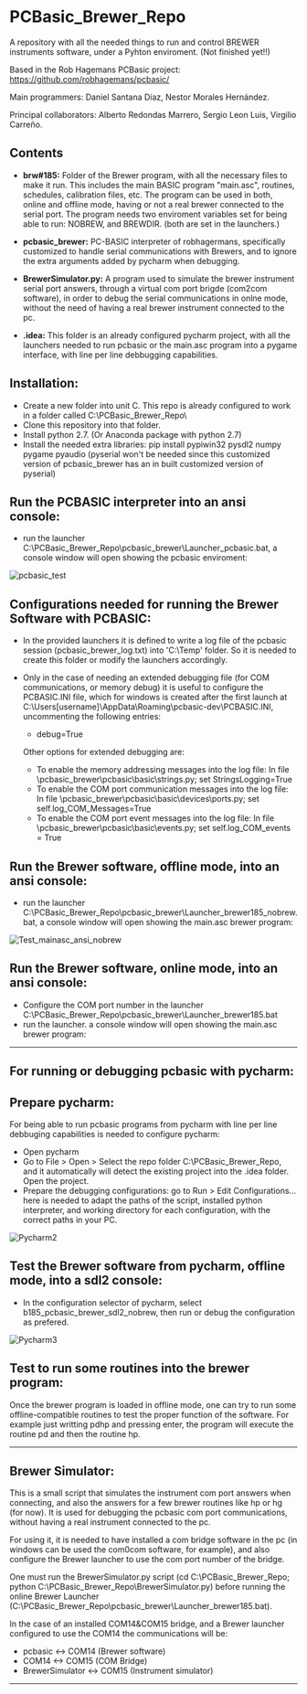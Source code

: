 # PCBasic_Brewer_Repo
A repository with all the needed things to run and control BREWER instruments software, under a Pyhton enviroment.
(Not finished yet!!)

Based in the Rob Hagemans PCBasic project: https://github.com/robhagemans/pcbasic/ 

Main programmers: Daniel Santana Díaz, Nestor Morales Hernández.

Principal collaborators: Alberto Redondas Marrero, Sergio Leon Luis, Virgilio Carreño.

## Contents
* **brw#185:** 
Folder of the Brewer program, with all the necessary files to make it run. This includes the main BASIC program "main.asc", routines, schedules, calibration files, etc. The program can be used in both, online and offline mode, having or not a real brewer connected to the serial port. The program needs two enviroment variables set for being able to run: NOBREW, and BREWDIR. (both are set in the launchers.)

* **pcbasic_brewer:** 
PC-BASIC interpreter of robhagermans, specifically customized to handle serial communications with Brewers, and to ignore the extra arguments added by pycharm when debugging.

* **BrewerSimulator.py:**
A program used to simulate the brewer instrument serial port answers, through a virtual com port brigde (com2com software), in order to debug the serial communications in onlne mode, without the need of having a real brewer instrument connected to the pc.

* **.idea:**
This folder is an already configured pycharm project, with all the launchers needed to run pcbasic or the main.asc program into a pygame interface, with line per line debbugging capabilities.



## Installation:
* Create a new folder into unit C. This repo is already configured to work in a folder called C:\PCBasic_Brewer_Repo\
* Clone this repository into that folder. 
* Install python 2.7. (Or Anaconda package with python 2.7) 
* Install the needed extra libraries: pip install pypiwin32 pysdl2 numpy pygame pyaudio (pyserial won't be needed since this customized version of pcbasic_brewer has an in built customized version of pyserial)


## Run the PCBASIC interpreter into an ansi console:
* run the launcher C:\PCBasic_Brewer_Repo\pcbasic_brewer\Launcher_pcbasic.bat, a console window will open showing the pcbasic enviroment:

![pcbasic_test](images/PCBASIC_test_preview.png)


## Configurations needed for running the Brewer Software with PCBASIC: 
* In the provided launchers it is defined to write a log file of the pcbasic session (pcbasic_brewer_log.txt) into 'C:\Temp' folder. So it is needed to create this folder or modify the launchers accordingly. 

* Only in the case of needing an extended debugging file (for COM communications, or memory debug) it is useful to configure the PCBASIC.INI file, which for windows is created after the first launch at 
C:\Users\[username]\AppData\Roaming\pcbasic-dev\PCBASIC.INI, uncommenting the following entries:
  * debug=True
  
  Other options for extended debugging are:
  * To enable the memory addressing messages into the log file: In file \pcbasic_brewer\pcbasic\basic\strings.py; set StringsLogging=True
  * To enable the COM port communication messages into the log file: In file \pcbasic_brewer\pcbasic\basic\devices\ports.py; set self.log_COM_Messages=True
  * To enable the COM port event messages into the log file: In file \pcbasic_brewer\pcbasic\basic\events.py; set self.log_COM_events = True


## Run the Brewer software, offline mode, into an ansi console:
* run the launcher C:\PCBasic_Brewer_Repo\pcbasic_brewer\Launcher_brewer185_nobrew.bat, 
a console window will open showing the main.asc brewer program:

![Test_mainasc_ansi_nobrew](images/Test_mainasc_ansi_nobrew.PNG)


## Run the Brewer software, online mode, into an ansi console:
* Configure the COM port number in the launcher C:\PCBasic_Brewer_Repo\pcbasic_brewer\Launcher_brewer185.bat
* run the launcher.
a console window will open showing the main.asc brewer program:



----------------------------------------------------------------------------------


## For running or debugging pcbasic with pycharm:

## Prepare pycharm:
For being able to run pcbasic programs from pycharm with line per line debbuging capabilities is needed to configure pycharm:
* Open pycharm
* Go to File > Open > Select the repo folder C:\PCBasic_Brewer_Repo, and it automatically will detect the existing project into the .idea folder. Open the project.
* Prepare the debugging configurations: go to Run > Edit Configurations... here is needed to adapt the paths of the script, installed python interpreter, and working directory for each configuration, with the correct paths in your PC.

![Pycharm2](images/Pycharm2.PNG)



## Test the Brewer software from pycharm, offline mode, into a sdl2 console:
* In the configuration selector of pycharm, select b185_pcbasic_brewer_sdl2_nobrew, then run or debug the configuration as prefered.

![Pycharm3](images/Pycharm3.PNG)



## Test to run some routines into the brewer program:
Once the brewer program is loaded in offline mode, one can try to run some offline-compatible routines to test the proper function of the software. For example just writting pdhp and pressing enter, the program will execute the routine pd and then the routine hp.

-----------------------------------------------------------------------------------------------
## Brewer Simulator:
This is a small script that simulates the instrument com port answers when connecting, and also the answers for a few brewer routines like hp or hg (for now). It is used for debugging the pcbasic com port communications, without having a real instrument connected to the pc.

For using it, it is needed to have installed a com bridge software in the pc (in windows can be used the com0com software, for example), and also configure the Brewer launcher to use the com port number of the bridge.

One must run the BrewerSimulator.py script (cd C:\PCBasic_Brewer_Repo; python C:\PCBasic_Brewer_Repo\BrewerSimulator.py) before running the online Brewer Launcher (C:\PCBasic_Brewer_Repo\pcbasic_brewer\Launcher_brewer185.bat).

In the case of an installed COM14&COM15 bridge, and a Brewer launcher configured to use the COM14 the communications will be: 

* pcbasic <-> COM14 (Brewer software)
* COM14 <-> COM15 (COM Bridge)
* BrewerSimulator <-> COM15 (Instrument simulator)


-------------------------------------------------------------

